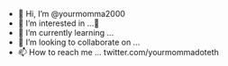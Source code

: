 - 👋 Hi, I’m @yourmomma2000
- 👀 I’m interested in ...🤗
- 🌱 I’m currently learning ...
- 💞️ I’m looking to collaborate on ...
- 📫 How to reach me ... twitter.com/yourmommadoteth

<!---
yourmomma2000/yourmomma2000 is a ✨ special ✨ repository because its `README.md` (this file) appears on your GitHub profile.
You can click the Preview link to take a look at your changes.
--->

